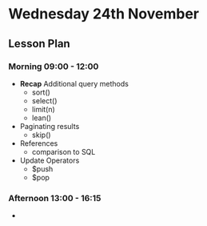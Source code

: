 # Wednesday 24th November

## Lesson Plan

### Morning 09:00 - 12:00

+ **Recap** Additional query methods
  + sort()
  + select()
  + limit(n)
  + lean()
+ Paginating results
  + skip()
+ References
  + comparison to SQL
+ Update Operators
  + $push
  + $pop
  
### Afternoon 13:00 - 16:15

+ 
